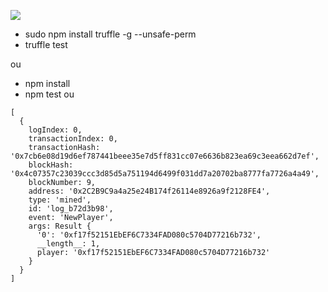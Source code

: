 ![](https://github.com/spham/smart-contracts-tdd-crash-course/workflows/TDDTest/badge.svg)

- sudo npm install truffle -g --unsafe-perm
- truffle test

ou

- npm install
- npm test ou

```
[
  {
    logIndex: 0,
    transactionIndex: 0,
    transactionHash: '0x7cb6e08d19d6ef787441beee35e7d5ff831cc07e6636b823ea69c3eea662d7ef',
    blockHash: '0x4c07357c23039ccc3d85d5a751194d6499f031dd7a20702ba8777fa7726a4a49',
    blockNumber: 9,
    address: '0x2C2B9C9a4a25e24B174f26114e8926a9f2128FE4',
    type: 'mined',
    id: 'log_b72d3b98',
    event: 'NewPlayer',
    args: Result {
      '0': '0xf17f52151EbEF6C7334FAD080c5704D77216b732',
      __length__: 1,
      player: '0xf17f52151EbEF6C7334FAD080c5704D77216b732'
    }
  }
]
```
